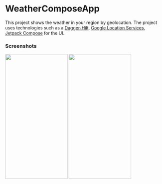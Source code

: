 # WeatherComposeApp

This project shows the weather in your region by geolocation. The project uses technologies such as a [Dagger-Hilt](https://developer.android.com/training/dependency-injection/hilt-android), [Google Location Services](https://developers.google.com/android/guides/setup), [Jetpack Compose](https://developer.android.com/jetpack/compose) for the UI.

### Screenshots 
<img src="https://user-images.githubusercontent.com/94696816/206802208-509e9208-5fb4-4048-ae5d-0e1a9c62057e.png" width="200" height="400" />

<img src="https://user-images.githubusercontent.com/94696816/206802381-12576e90-7f7f-4647-8b72-96f3389af434.png" width="200" height="400" />
